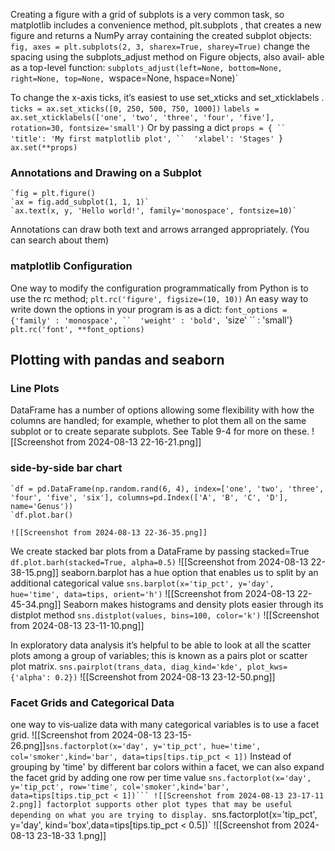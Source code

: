 Creating a figure with a grid of subplots is a very common task, so matplotlib
includes a convenience method, plt.subplots , that creates a new figure and returns
a NumPy array containing the created subplot objects:
	`fig, axes = plt.subplots(2, 3, sharex=True, sharey=True)`
change the spacing using the subplots_adjust method on Figure objects, also avail‐
able as a top-level function:
	`subplots_adjust(left=None, bottom=None, right=None, top=None,
	`wspace=None, hspace=None)`

To change the x-axis ticks, it’s easiest to use set_xticks and set_xticklabels .
	`ticks = ax.set_xticks([0, 250, 500, 750, 1000])`
	`labels = ax.set_xticklabels(['one', 'two', 'three', 'four', 'five'], rotation=30, fontsize='small')`
	Or by passing a dict
		`props = {
		``	'title': 'My first matplotlib plot',
		``	'xlabel': 'Stages'
			`}
		`ax.set(**props)`

### Annotations and Drawing on a Subplot
	`fig = plt.figure()
	`ax = fig.add_subplot(1, 1, 1)`
	`ax.text(x, y, 'Hello world!', family='monospace', fontsize=10)`
Annotations can draw both text and arrows arranged appropriately. (You can search about them)

### matplotlib Configuration
One way to modify the configuration programmatically from Python is to use the rc method;
	`plt.rc('figure', figsize=(10, 10))`
An easy way to write down the options in your program is as a dict:	
	`font_options = {'family' : 'monospace',
	``	'weight' : 'bold',
		`'size'
	``	: 'small'}
	`plt.rc('font', **font_options)`



## Plotting with pandas and seaborn
### Line Plots
DataFrame has a number of options allowing some flexibility with how the columns
are handled; for example, whether to plot them all on the same subplot or to create
separate subplots. See Table 9-4 for more on these.
![[Screenshot from 2024-08-13 22-16-21.png]]

### side-by-side bar chart
	`df = pd.DataFrame(np.random.rand(6, 4), index=['one', 'two', 'three', 'four', 'five', 'six'], columns=pd.Index(['A', 'B', 'C', 'D'], name='Genus'))
	`df.plot.bar()

	![[Screenshot from 2024-08-13 22-36-35.png]]
We create stacked bar plots from a DataFrame by passing stacked=True 
	`df.plot.barh(stacked=True, alpha=0.5)`
![[Screenshot from 2024-08-13 22-38-15.png]]
seaborn.barplot has a hue option that enables us to split by an additional categorical
value
	`sns.barplot(x='tip_pct', y='day', hue='time', data=tips, orient='h')`
![[Screenshot from 2024-08-13 22-45-34.png]]
Seaborn makes histograms and density plots  easier through its distplot method
	`sns.distplot(values, bins=100, color='k')`
![[Screenshot from 2024-08-13 23-11-10.png]]

In exploratory data analysis it’s helpful to be able to look at all the scatter plots among
a group of variables; this is known as a pairs plot or scatter plot matrix.
		`sns.pairplot(trans_data, diag_kind='kde', plot_kws={'alpha': 0.2})`
![[Screenshot from 2024-08-13 23-12-50.png]]



### Facet Grids and Categorical Data
one way to vis‐ualize data with many categorical variables is to use a facet grid.
	![[Screenshot from 2024-08-13 23-15-26.png]]`sns.factorplot(x='day', y='tip_pct', hue='time', col='smoker',kind='bar', data=tips[tips.tip_pct < 1])`
Instead of grouping by 'time' by different bar colors within a facet, we can also
expand the facet grid by adding one row per time value
	`sns.factorplot(x='day', y='tip_pct', row='time', col='smoker',kind='bar', data=tips[tips.tip_pct < 1])```
![[Screenshot from 2024-08-13 23-17-11 2.png]]
factorplot supports other plot types that may be useful depending on what you are
trying to display.
	`sns.factorplot(x='tip_pct', y='day', kind='box',data=tips[tips.tip_pct < 0.5])`
![[Screenshot from 2024-08-13 23-18-33 1.png]]